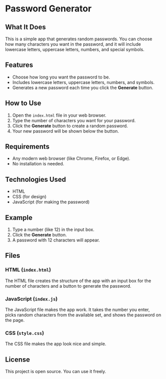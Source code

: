 # Password Generator

## What It Does
This is a simple app that generates random passwords. You can choose how many characters you want in the password, and it will include lowercase letters, uppercase letters, numbers, and special symbols.

## Features
- Choose how long you want the password to be.
- Includes lowercase letters, uppercase letters, numbers, and symbols.
- Generates a new password each time you click the **Generate** button.

## How to Use
1. Open the `index.html` file in your web browser.
2. Type the number of characters you want for your password.
3. Click the **Generate** button to create a random password.
4. Your new password will be shown below the button.

## Requirements
- Any modern web browser (like Chrome, Firefox, or Edge).
- No installation is needed.

## Technologies Used
- HTML
- CSS (for design)
- JavaScript (for making the password)

## Example
1. Type a number (like 12) in the input box.
2. Click the **Generate** button.
3. A password with 12 characters will appear.

## Files
### HTML (`index.html`)
The HTML file creates the structure of the app with an input box for the number of characters and a button to generate the password.

### JavaScript (`index.js`)
The JavaScript file makes the app work. It takes the number you enter, picks random characters from the available set, and shows the password on the page.

### CSS (`style.css`)
The CSS file makes the app look nice and simple.

## License
This project is open source. You can use it freely.
